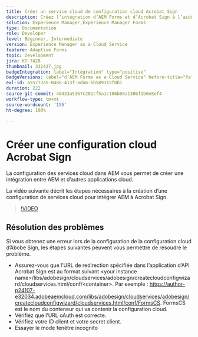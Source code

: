```yaml
---
title: Créer un service cloud de configuration cloud Acrobat Sign
description: Créez l’intégration d’AEM Forms et d’Acrobat Sign à l’aide de la configuration des services cloud.
solution: Experience Manager,Experience Manager Forms
type: Documentation
role: Developer
level: Beginner, Intermediate
version: Experience Manager as a Cloud Service
feature: Adaptive Forms
topic: Development
jira: KT-7428
thumbnail: 332437.jpg
badgeIntegration: label="Intégration" type="positive"
badgeVersions: label="dʼAEM Forms as a Cloud Service" before-title="false"
exl-id: a55773a5-0486-413f-ada6-bb589315f0b1
duration: 222
source-git-commit: 48433a5367c281cf5a1c106b08a1306f1b0e8ef4
workflow-type: tm+mt
source-wordcount: '155'
ht-degree: 100%

---
```


# Créer une configuration cloud Acrobat Sign

La configuration des services cloud dans AEM vous permet de créer une intégration entre AEM et d’autres applications cloud.

La vidéo suivante décrit les étapes nécessaires à la création d’une configuration de services cloud pour intégrer AEM à Acrobat Sign.

>[!VIDEO](https://video.tv.adobe.com/v/332437?quality=12&learn=on)

## Résolution des problèmes

Si vous obtenez une erreur lors de la configuration de la configuration cloud d’Abobe Sign, les étapes suivantes peuvent vous permettre de résoudre le problème.
* Assurez-vous que l’URL de redirection spécifiée dans l’application d’API Acrobat Sign est au format suivant
&lt;your instance name>/libs/adobesign/cloudservices/adobesign/createcloudconfigwizard/cloudservices.html/conf/&lt;container>.
Par exemple : https://author-p24107-e32034.adobeaemcloud.com/libs/adobesign/cloudservices/adobesign/createcloudconfigwizard/cloudservices.html/conf/FormsCS. FormsCS est le nom du conteneur qui va contenir la configuration cloud.
* Vérifiez que l’URL oAuth est correcte.
* Vérifiez votre ID client et votre secret client.
* Essayer le mode fenêtre incognito

